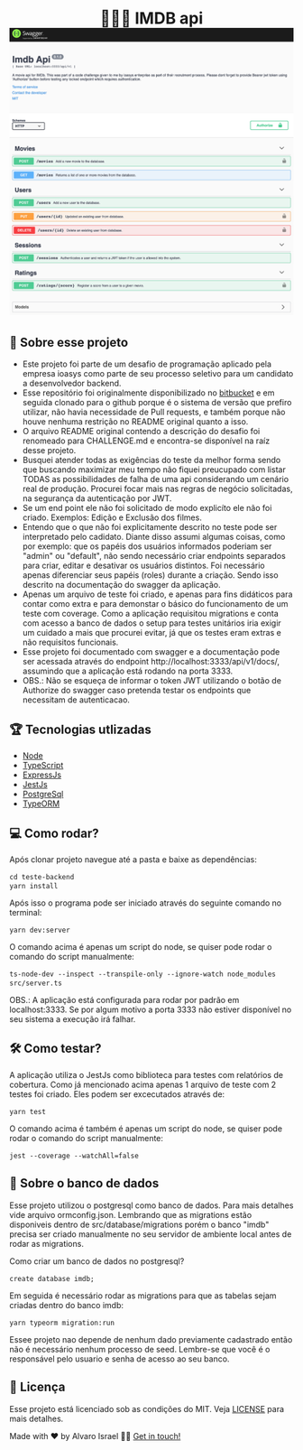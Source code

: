 <h1 align="center">
    👨🏻‍🎥 IMDB api<br>
    <img  alt="IMDb api" src="https://github.com/AlvaroIsrael/teste-backend/blob/master/src/img/swagger-api.png"/>
</h1>

## 📌 Sobre esse projeto

- Este projeto foi parte de um desafio de programação aplicado pela empresa ioasys como parte de seu processo seletivo para um candidato a desenvolvedor backend.
- Esse repositório foi originalmente disponibilizado no [bitbucket](https://bitbucket.org/ioasys/teste-backend/src/master/) e em seguida clonado para o github porque é o sistema de versão que prefiro utilizar, não havia necessidade de Pull requests, e também porque não houve nenhuma restrição no README original quanto a isso.
- O arquivo README original contendo a descrição do desafio foi renomeado para CHALLENGE.md e encontra-se disponível na raíz desse projeto.
- Busquei atender todas as exigências do teste da melhor forma sendo que buscando maximizar meu tempo não fiquei preucupado com listar TODAS as possibilidades de falha de uma api considerando um cenário real de produção. Procurei focar mais nas regras de negócio solicitadas, na segurança da autenticação por JWT.
- Se um end point ele não foi solicitado de modo explicíto ele não foi criado. Exemplos: Edição e Exclusão dos filmes.
- Entendo que o que não foi explicitamente descrito no teste pode ser interpretado pelo cadidato. Diante disso assumi algumas coisas, como por exemplo: que os papéis dos usuários informados poderiam ser "admin" ou "default", não sendo necessário criar endpoints separados para criar, editar e desativar os usuários distintos. Foi necessário apenas diferenciar seus papéis (roles) durante a criação. Sendo isso descrito na documentação do swagger da aplicação.
- Apenas um arquivo de teste foi criado, e apenas para fins didáticos para contar como extra e para demonstar o básico do funcionamento de um teste com coverage. Como a aplicação requisitou migrations e conta com acesso a banco de dados o setup para testes unitários iria exigir um cuidado a mais que procurei evitar, já que os testes eram extras e não requisitos funcionais.
- Esse projeto foi documentado com swagger e a documentação pode ser acessada através do endpoint http://localhost:3333/api/v1/docs/, assumindo que a aplicação está rodando na porta 3333.
- OBS.: Não se esqueça de informar o token JWT utilizando o botão de Authorize do swagger caso pretenda testar os endpoints que necessitam de autenticacao.

## 🏆 Tecnologias utlizadas

- [Node](https://nodejs.org/en/)
- [TypeScript](https://www.typescriptlang.org/)
- [ExpressJs](https://expressjs.com/)
- [JestJs](https://jestjs.io/)
- [PostgreSql](https://www.postgresql.org/)
- [TypeORM](https://typeorm.io/)

## 💻 Como rodar?

Após clonar projeto navegue até a pasta e baixe as dependências:

```
cd teste-backend
yarn install
```

Após isso o programa pode ser iniciado através do seguinte comando no terminal:

```
yarn dev:server
```

O comando acima é apenas um script do node, se quiser pode rodar o comando do script manualmente:

```
ts-node-dev --inspect --transpile-only --ignore-watch node_modules src/server.ts
```

OBS.: A aplicação está configurada para rodar por padrão em localhost:3333.
Se por algum motivo a porta 3333 não estiver disponível no seu sistema a execução irá falhar.

## 🛠 Como testar?

A aplicação utiliza o JestJs como biblioteca para testes com relatórios de cobertura.
Como já mencionado acima apenas 1 arquivo de teste com 2 testes foi criado. Eles podem ser excecutados através de:

```
yarn test
```

O comando acima é também é apenas um script do node, se quiser pode rodar o comando do script manualmente:

```
jest --coverage --watchAll=false
```

## 💎 Sobre o banco de dados

Esse projeto utilizou o postgresql como banco de dados. Para mais detalhes vide arquivo ormconfig.json. Lembrando que as migrations estão disponiveis dentro de src/database/migrations porém o banco "imdb" precisa ser criado manualmente no seu servidor de ambiente local antes de rodar as migrations.

Como criar um banco de dados no postgresql?

```
create database imdb;
```

Em seguida é necessário rodar as migrations para que as tabelas sejam criadas dentro do banco imdb:

```
yarn typeorm migration:run
```

Essee projeto nao depende de nenhum dado previamente cadastrado então não é necessário nenhum processo de seed. Lembre-se que você é o responsável pelo usuario e senha de acesso ao seu banco.

## 📝 Licença

Esse projeto está licenciado sob as condições do MIT. Veja [LICENSE](LICENSE.md) para mais detalhes.

Made with ❤️ by Alvaro Israel 👏🏻 [Get in touch!](https://www.linkedin.com/in/alvaroisraeldesenvolvedor/)
